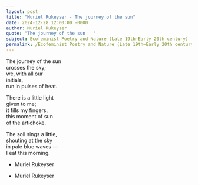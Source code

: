 ```yaml
---
layout: post
title: "Muriel Rukeyser - The journey of the sun"
date: 2024-12-28 12:00:00 -0000
author: Muriel Rukeyser
quote: "The journey of the sun   "
subject: Ecofeminist Poetry and Nature (Late 19th–Early 20th century)
permalink: /Ecofeminist Poetry and Nature (Late 19th–Early 20th century)/Muriel Rukeyser/Muriel Rukeyser - The journey of the sun
---
```


The journey of the sun   
crosses the sky;   
we, with all our   
initials,   
run in pulses of heat.  

There is a little light   
given to me;   
it fills my fingers,   
this moment of sun   
of the artichoke.  

The soil sings a little,   
shouting at the sky   
in pale blue waves —   
I eat this morning.

- Muriel Rukeyser

- Muriel Rukeyser

